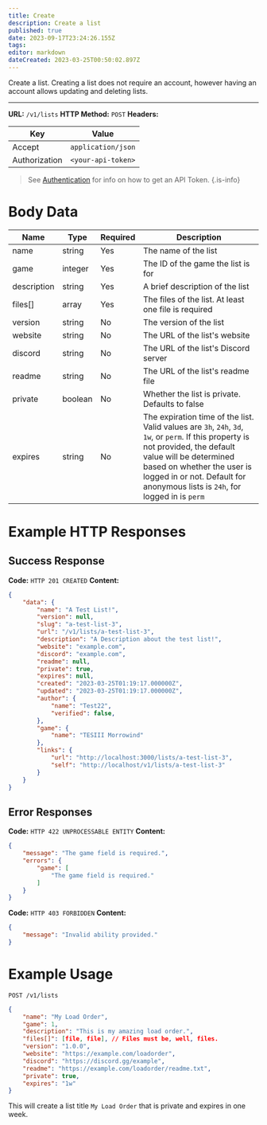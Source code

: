 ```yaml
---
title: Create
description: Create a list
published: true
date: 2023-09-17T23:24:26.155Z
tags: 
editor: markdown
dateCreated: 2023-03-25T00:50:02.897Z
---
```


Create a list. Creating a list does not require an account, however having an account allows updating and deleting lists.

___


**URL:** `/v1/lists`
**HTTP Method:** `POST`
**Headers:**

| Key | Value |
|-----|-------|
| Accept | `application/json` |
| Authorization | `<your-api-token>` |

> See [Authentication](/authentication) for info on how to get an API Token.
{.is-info}

# Body Data


| Name   | Type     | Required | Description |
|------------|----------|----------|-------------|
| name       | string   | Yes      | The name of the list |
| game       | integer  | Yes      | The ID of the game the list is for |
| description | string   | Yes      | A brief description of the list   |
| files[]    | array    | Yes      | The files of the list. At least one file is required |
| version    | string   | No       | The version of the list            |
| website    | string   | No       | The URL of the list's website     |
| discord    | string   | No       | The URL of the list's Discord server |
| readme     | string   | No       | The URL of the list's readme file |
| private    | boolean  | No       | Whether the list is private. Defaults to false |
| expires    | string   | No       | The expiration time of the list. Valid values are `3h`, `24h`, `3d`, `1w`, or `perm`. If this property is not provided, the default value will be determined based on whether the user is logged in or not. Default for anonymous lists is `24h`, for logged in is `perm` |


# Example HTTP Responses

## Success Response

**Code:** `HTTP 201 CREATED`
**Content:**

```json
{
    "data": {
        "name": "A Test List!",
        "version": null,
        "slug": "a-test-list-3",
        "url": "/v1/lists/a-test-list-3",
        "description": "A Description about the test list!",
        "website": "example.com",
        "discord": "example.com",
        "readme": null,
        "private": true,
        "expires": null,
        "created": "2023-03-25T01:19:17.000000Z",
        "updated": "2023-03-25T01:19:17.000000Z",
        "author": {
            "name": "Test22",
            "verified": false,
        },
        "game": {
            "name": "TESIII Morrowind"
        },
        "links": {
            "url": "http://localhost:3000/lists/a-test-list-3",
            "self": "http://localhost/v1/lists/a-test-list-3"
        }
    }
}
```

## Error Responses

**Code:** `HTTP 422 UNPROCESSABLE ENTITY`
**Content:**
```json
{
    "message": "The game field is required.",
    "errors": {
        "game": [
            "The game field is required."
        ]
    }
}
```

**Code:** `HTTP 403 FORBIDDEN`
**Content:**
```json
{
    "message": "Invalid ability provided."
}
```

# Example Usage

`POST /v1/lists`

```json
{
    "name": "My Load Order",
    "game": 1,
    "description": "This is my amazing load order.",
    "files[]": [file, file], // Files must be, well, files.
    "version": "1.0.0",
    "website": "https://example.com/loadorder",
    "discord": "https://discord.gg/example",
    "readme": "https://example.com/loadorder/readme.txt",
    "private": true,
    "expires": "1w"
}

```

This will create a list title `My Load Order` that is private and expires in one week.
